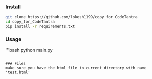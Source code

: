 ### Install
```bash
git clone https://github.com/lokesh1199/copy_for_CodeTantra
cd copy_for_CodeTantra
pip install -r requirements.txt
```
### Usage
'''bash
python main.py
```

### Files
make sure you have the html file in current directory with name 'test.html'